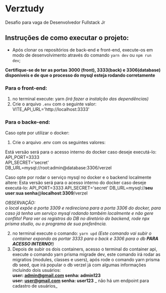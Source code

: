 # Verztudy
 Desafio para vaga de Desenvolvedor Fullstack Jr

## Instruções de como executar o projeto:

* Após clonar os repositórios de back-end e front-end, execute-os em modo de desenvolvimento através do comando `yarn dev` ou `npm run dev`;

**Certifique-se de ter as portas 3000 (front), 3333(back) e 3306(database) disponíveis e de que o processo do mysql esteja rodando corretamente**

### Para o front-end:
1) no terminal execute: yarn _(irá fazer a instalção das dependências)_
2) Crie o arquivo `.env` com o seguinte valor: VITE_API_URL='http://localhost:3333'

### Para o backe-end:

Caso opte por utilizar o docker:
1) Crie o arquivo .env com os seguintes valores: 

Está versão será para o acesso interno do docker caso deseje executá-lo:</br>
API_PORT=3333</br>
API_SECRET='secret'</br>
DB_URL=mysql://root:admin@database:3306/verzel</br>


Caso opte por rodar o serviço mysql no docker e o backend localmente altere:
Esta versão será para o acesso interno do docker caso deseje executá-lo:
API_PORT=3333
API_SECRET='secret'
DB_URL=mysql://**seu user**:**sua senha**@**localhost**:**3309**/verzel

_OBSERVAÇÃO: </br>
o local expõe a porta 3309 e redireciona para a porta 3306 do docker, para caso já tenha um serviço mysql rodando também localmente e não gere conflito!
Para ver os registros do DB no diretório do backend, rode npx prisma studio, ou o programa de sua preferência._

2) no terminal execute o comando: `yarn upd` _(Este comando vai subir o container expondo as portar 3333 para o back e 3306 para o db **PARA ACESSO INTERNO!**)_
3) Depois de subir os dois containers, acesso o terminal do container api, execute o comando yarn prisma migrade dev, este comando irá rodar as migratios (modules, classes e users), após rode o comando yarn prisma db seed, que irá popular o db verzel já com algumas informações incluindo dois usuários: </br>
**user: admin@gmail.com senha: admin123**</br>
**user: user@gmail.com senha: user123** _ não há um endpoint para cadastro de usuários_



